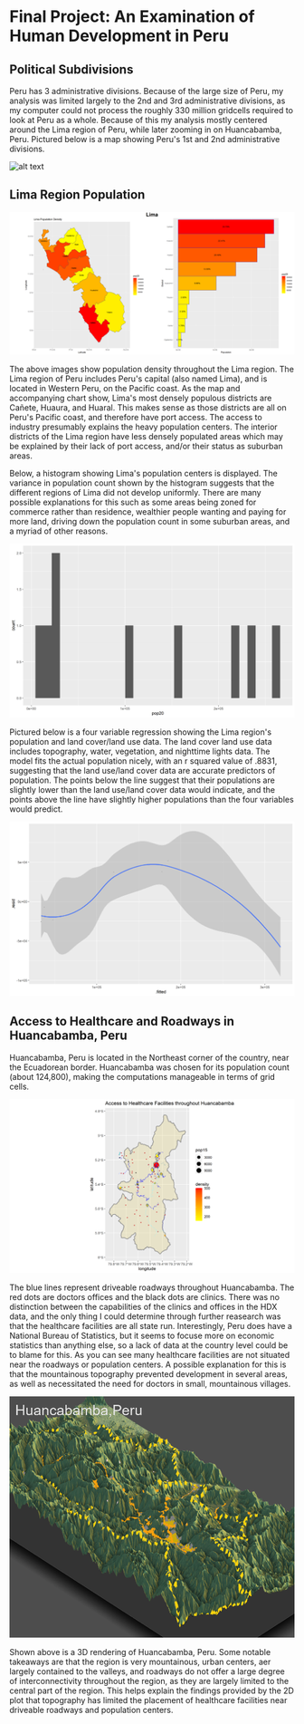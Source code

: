 # Final Project: An Examination of Human Development in Peru

## Political Subdivisions

Peru has 3 administrative divisions. Because of the large size of Peru, my analysis was limited largely to the 2nd and 3rd administrative divisions, as my computer could not process the roughly 330 million gridcells required to look at Peru as a whole. Because of this my analysis mostly centered around the Lima region of Peru, while later zooming in on Huancabamba, Peru. Pictured below is a map showing Peru's 1st and 2nd administrative divisions.

![alt text](my_LMIC20(1).png)

## Lima Region Population

![alt text](LIMA.png)

The above images show population density throughout the Lima region. The Lima region of Peru includes Peru's capital (also named Lima), and is located in Western Peru, on the Pacific coast. As the map and accompanying chart show, Lima's most densely populous districts are Cañete, Huaura, and Huaral. This makes sense as those districts are all on Peru's Pacific coast, and therefore have port access. The access to industry presumably explains the heavy population centers. The interior districts of the Lima region have less densely populated areas which may be explained by their lack of port access, and/or their status as suburban areas.

Below, a histogram showing Lima's population centers is displayed. The variance in population count shown by the histogram suggests that the different regions of Lima did not develop uniformly. There are many possible explanations for this such as some areas being zoned for commerce rather than residence, wealthier people wanting and paying for more land, driving down the population count in some suburban areas, and a myriad of other reasons.

![alt text](per_adm2_histogram.png)

Pictured below is a four variable regression showing the Lima region's population and land cover/land use data. The land cover land use data includes topography, water, vegetation, and nighttime lights data. The model fits the actual population nicely, with an r squared value of .8831, suggesting that the land use/land cover data are accurate predictors of population. The points below the line suggest that their populations are slightly lower than the land use/land cover data would indicate, and the points above the line have slightly higher populations than the four variables would predict.

![alt text](per_regression_4_variables.png)

## Access to Healthcare and Roadways in Huancabamba, Peru

Huancabamba, Peru is located in the Northeast corner of the country, near the Ecuadorean border. Huancabamba was chosen for its population count (about 124,800), making the computations manageable in terms of grid cells.  

![alt text](healthcare_access_huancabamba.png)

The blue lines represent driveable roadways throughout Huancabamba. The red dots are doctors offices and the black dots are clinics. There was no distinction between the capabilities of the clinics and offices in the HDX data, and the only thing I could determine through further reasearch was that the healthcare facilities are all state run. Interestingly, Peru does have a National Bureau of Statistics, but it seems to focuse more on economic statistics than anything else, so a lack of data at the country level could be to blame for this. As you can see many healthcare facilities are not situated near the roadways or population centers. A possible explanation for this is that the mountainous topography prevented development in several areas, as well as necessitated the need for doctors in small, mountainous villages.

![alt text](2994.png)

Shown above is a 3D rendering of Huancabamba, Peru. Some notable takeaways are that the region is very mountainous, urban centers, aer largely contained to the valleys, and roadways do not offer a large degree of interconnectivity throughout the region, as they are largely limited to the central part of the region. This helps explain the findings provided by the 2D plot that topography has limited the placement of healthcare facilities near driveable roadways and population centers.
